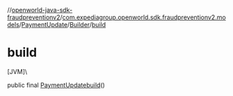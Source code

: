 //[openworld-java-sdk-fraudpreventionv2](../../../../index.md)/[com.expediagroup.openworld.sdk.fraudpreventionv2.models](../../index.md)/[PaymentUpdate](../index.md)/[Builder](index.md)/[build](build.md)

# build

[JVM]\

public final [PaymentUpdate](../index.md)[build](build.md)()
